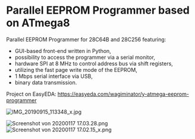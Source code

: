 # Parallel EEPROM Programmer based on ATmega8
Parallel EEPROM Programmer for 28C64B and 28C256 featuring:
- GUI-based front-end written in Python,
- possibility to access the programmer via a serial monitor,
- hardware SPI at 8 MHz to control address bus via shift registers,
- utilizing the fast page write mode of the EEPROM,
- 1 Mbps serial interface via USB,
- binary data transmission.

Project on EasyEDA: https://easyeda.com/wagiminator/y-atmega-eeprom-programmer

![IMG_20190915_113348_x.jpg](https://image.easyeda.com/pullimage/puRlUpx0qSSkZv3Hg1vnBB2PodEWZKtM7SBnJMOG.jpeg)

![Screenshot von 20200117 17.03.28.png](https://image.easyeda.com/pullimage/01jzPTjaJfYSnmubDrlqIK4F1fPmSfRfOIbnQrj0.png)
![Screenshot von 20200117 17.02.15_x.png](https://image.easyeda.com/pullimage/H77KCTZjl9cYLtDOLFxa7LtkvxG7u64UEIUrX3YM.png)
